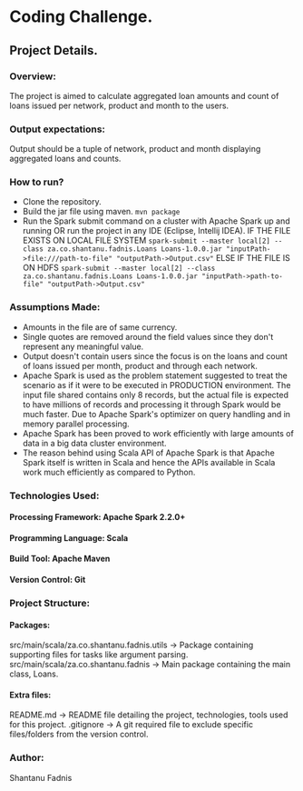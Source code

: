# Coding Challenge.

## Project Details.

### Overview:

The project is aimed to calculate aggregated loan amounts and count of loans issued per network, product and month to the users.

### Output expectations:

Output should be a tuple of network, product and month displaying aggregated loans and counts.

### How to run?

* Clone the repository.
* Build the jar file using maven.
```mvn package```
* Run the Spark submit command on a cluster with Apache Spark up and running OR run the project in any IDE (Eclipse, Intellij IDEA).
IF THE FILE EXISTS ON LOCAL FILE SYSTEM
```spark-submit --master local[2] --class za.co.shantanu.fadnis.Loans Loans-1.0.0.jar "inputPath->file:///path-to-file" "outputPath->Output.csv"```
ELSE IF THE FILE IS ON HDFS
```spark-submit --master local[2] --class za.co.shantanu.fadnis.Loans Loans-1.0.0.jar "inputPath->path-to-file" "outputPath->Output.csv"```

### Assumptions Made:

* Amounts in the file are of same currency.
* Single quotes are removed around the field values since they don't represent any meaningful value.
* Output doesn't contain users since the focus is on the loans and count of loans issued per month, product and through each network.
* Apache Spark is used as the problem statement suggested to treat the scenario as if it were to be executed in PRODUCTION environment. The input file shared contains only 8 records, but the actual file is expected to have millions of records and processing it through Spark would be much faster. Due to Apache Spark's optimizer on query handling and in memory parallel processing.
* Apache Spark has been proved to work efficiently with large amounts of data in a big data cluster environment.
* The reason behind using Scala API of Apache Spark is that Apache Spark itself is written in Scala and hence the APIs available in Scala work much efficiently as compared to Python.

### Technologies Used:

#### Processing Framework: Apache Spark 2.2.0+
#### Programming Language: Scala
#### Build Tool: Apache Maven
#### Version Control: Git

### Project Structure:

#### Packages:

src/main/scala/za.co.shantanu.fadnis.utils -> Package containing supporting files for tasks like argument parsing.
src/main/scala/za.co.shantanu.fadnis -> Main package containing the main class, Loans.

#### Extra files:

README.md -> README file detailing the project, technologies, tools used for this project.
.gitignore -> A git required file to exclude specific files/folders from the version control.

### Author:

Shantanu Fadnis
